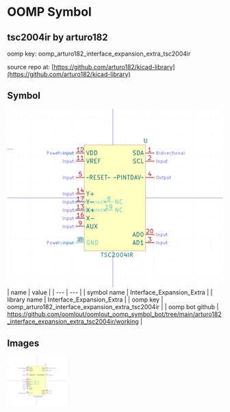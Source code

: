# OOMP Symbol  
## tsc2004ir  by arturo182  
  
oomp key: oomp_arturo182_interface_expansion_extra_tsc2004ir  
  
source repo at: [https://github.com/arturo182/kicad-library](https://github.com/arturo182/kicad-library)  
## Symbol  
  
[![working.png](working_600.png)](working.png)  
| name | value | 
| --- | --- | 
| symbol name | Interface_Expansion_Extra | 
| library name | Interface_Expansion_Extra | 
| oomp key | oomp_arturo182_interface_expansion_extra_tsc2004ir | 
| oomp bot github | https://github.com/oomlout/oomlout_oomp_symbol_bot/tree/main/arturo182_interface_expansion_extra_tsc2004ir/working | 
## Images  
  
[![working.png](working_140.png)](working.png)  
